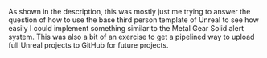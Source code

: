 As shown in the description, this was mostly just me trying to answer the question of how to use the base third person template of
Unreal to see how easily I could implement something similar to the Metal Gear Solid alert system. This was also a bit of an exercise
to get a pipelined way to upload full Unreal projects to GitHub for future projects.
